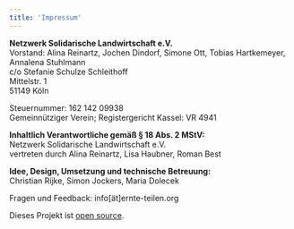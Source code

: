 ```yaml
---
title: 'Impressum'
---
```


**Netzwerk Solidarische Landwirtschaft e.V.**\
Vorstand: Alina Reinartz, Jochen Dindorf, Simone Ott, Tobias Hartkemeyer, Annalena Stuhlmann\
c/o Stefanie Schulze Schleithoff\
Mittelstr. 1\
51149 Köln

Steuernummer: 162 142 09938\
Gemeinnütziger Verein; Registergericht Kassel: VR 4941

**Inhaltlich Verantwortliche gemäß § 18 Abs. 2 MStV:**\
Netzwerk Solidarische Landwirtschaft e.V.\
vertreten durch Alina Reinartz, Lisa Haubner, Roman Best

**Idee, Design, Umsetzung und technische Betreuung:**\
Christian Rijke, Simon Jockers, Maria Dolecek

Fragen und Feedback: info[ät]ernte-teilen.org

Dieses Projekt ist [open source](https://github.com/teikei).
